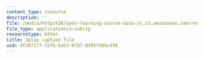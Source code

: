 ```yaml
---
content_type: resource
description: ''
file: /media/https%3A/open-learning-course-data-rc.s3.amazonaws.com/res-18-009-learn-differential-equations-up-close-with-gilbert-strang-and-cleve-moler-fall-2015/9f30727715fb5a5387d781957d69cdf0_cDfWtSqGiBY.vtt
file_type: application/x-subrip
resourcetype: Other
title: 3play caption file
uid: 9f307277-15fb-5a53-87d7-81957d69cdf0
---
```

